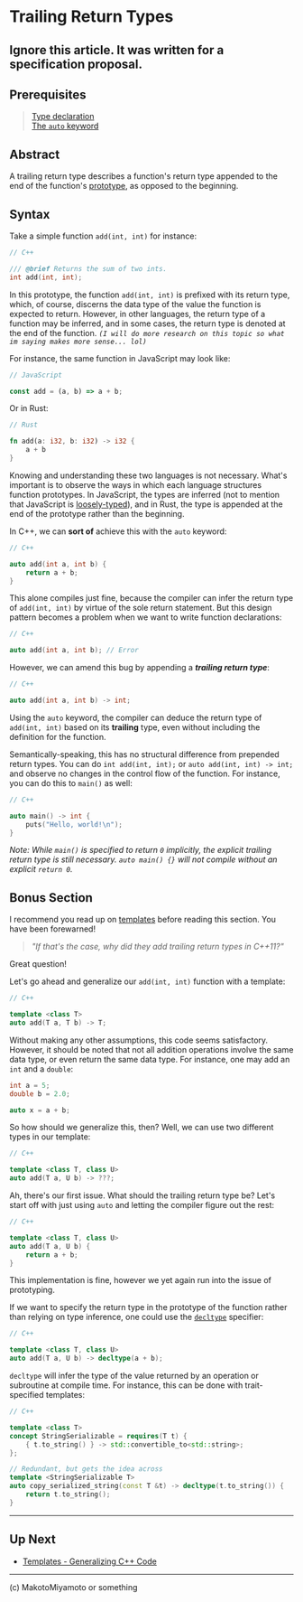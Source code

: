 # Trailing Return Types
## Ignore this article. It was written for a specification proposal.

## Prerequisites
> [Type declaration](https://gnegd.net/drafts/cpp/declarations.md)<br>
> [The `auto` keyword](https://gnegd.net/drafts/cpp/auto.md)

## Abstract

A trailing return type describes a function's return type appended to the end of the function's [prototype](./prototypes.md), as opposed to the beginning.

## Syntax

Take a simple function `add(int, int)` for instance:
```cpp
// C++

/// @brief Returns the sum of two ints.
int add(int, int);
```

In this prototype, the function `add(int, int)` is prefixed with its return type, which, of course, discerns the data type of the value the function is expected to return. However, in other languages, the return type of a function may be inferred, and in some cases, the return type is denoted at the end of the function. *`(I will do more research on this topic so what im saying makes more sense... lol)`*

For instance, the same function in JavaScript may look like:
```js
// JavaScript

const add = (a, b) => a + b;
```

Or in Rust:
```rs
// Rust

fn add(a: i32, b: i32) -> i32 {
    a + b
}
```

Knowing and understanding these two languages is not necessary. What's important is to observe the ways in which each language structures function prototypes. In JavaScript, the types are inferred (not to mention that JavaScript is [loosely-typed](https://gnegd.net/draft/paradigms.md)), and in Rust, the type is appended at the end of the prototype rather than the beginning.

In C++, we can **sort of** achieve this with the `auto` keyword:
```cpp
// C++

auto add(int a, int b) {
    return a + b;
}
```

This alone compiles just fine, because the compiler can infer the return type of `add(int, int)` by virtue of the sole return statement. But this design pattern becomes a problem when we want to write function declarations:
```cpp
// C++

auto add(int a, int b); // Error
```

However, we can amend this bug by appending a ***trailing return type***:
```cpp
// C++

auto add(int a, int b) -> int;
```
Using the `auto` keyword, the compiler can deduce the return type of `add(int, int)` based on its **trailing** type, even without including the definition for the function.

Semantically-speaking, this has no structural difference from prepended return types. You can do `int add(int, int);` or `auto add(int, int) -> int;` and observe no changes in the control flow of the function. For instance, you can do this to `main()` as well:
```cpp
// C++

auto main() -> int {
    puts("Hello, world!\n");
}
```
*Note: While `main()` is specified to return `0` implicitly, the explicit trailing return type is still necessary. `auto main() {}` will not compile without an explicit `return 0`.*

## Bonus Section
I recommend you read up on [templates](https://gnegd.net/drafts/cpp/templates) before reading this section. You have been forewarned!

> *"If that's the case, why did they add trailing return types in C++11?"*

Great question!

Let's go ahead and generalize our `add(int, int)` function with a template:
```cpp
// C++

template <class T>
auto add(T a, T b) -> T;
```

Without making any other assumptions, this code seems satisfactory. However, it should be noted that not all addition operations involve the same data type, or even return the same data type. For instance, one may add an `int` and a `double`:
```cpp
int a = 5;
double b = 2.0;

auto x = a + b;
```

So how should we generalize this, then? Well, we can use two different types in our template:
```cpp
// C++

template <class T, class U>
auto add(T a, U b) -> ???;
```

Ah, there's our first issue. What should the trailing return type be? Let's start off with just using `auto` and letting the compiler figure out the rest:
```cpp
// C++

template <class T, class U>
auto add(T a, U b) {
    return a + b;
}
```

This implementation is fine, however we yet again run into the issue of prototyping.

If we want to specify the return type in the prototype of the function rather than relying on type inference, one could use the [`decltype`](https://en.cppreference.com/w/cpp/language/decltype) specifier:
```cpp
// C++

template <class T, class U>
auto add(T a, U b) -> decltype(a + b);
```
`decltype` will infer the type of the value returned by an operation or subroutine at compile time. For instance, this can be done with trait-specified templates:
```cpp
// C++

template <class T>
concept StringSerializable = requires(T t) {
    { t.to_string() } -> std::convertible_to<std::string>;
};

// Redundant, but gets the idea across
template <StringSerializable T>
auto copy_serialized_string(const T &t) -> decltype(t.to_string()) {
    return t.to_string();
}
```

***

## Up Next
- [Templates - Generalizing C++ Code](https://gnegd.net/drafts/cpp/templates)

***

(c) MakotoMiyamoto or something